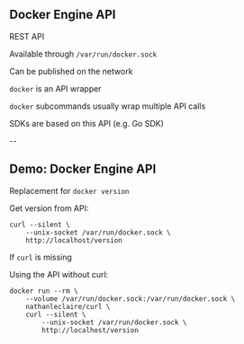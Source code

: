 ## Docker Engine API

REST API

Available through `/var/run/docker.sock`

Can be published on the network

`docker` is an API wrapper

`docker` subcommands usually wrap multiple API calls

SDKs are based on this API (e.g. Go SDK)

--

## Demo: Docker Engine API

Replacement for `docker version`

Get version from API:

```plaintext
curl --silent \
    --unix-socket /var/run/docker.sock \
    http://localhost/version
```

If `curl` is missing

Using the API without curl:

```plaintext
docker run --rm \
    --volume /var/run/docker.sock:/var/run/docker.sock \
    nathanleclaire/curl \
    curl --silent \
        --unix-socket /var/run/docker.sock \
        http://localhost/version
```
